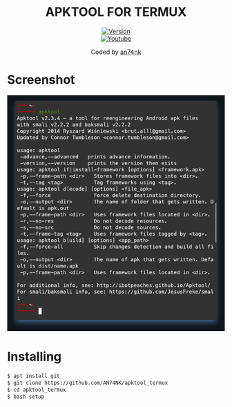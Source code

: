 <H1 align="center">
APKTOOL FOR TERMUX
</H1>
<p align="center">
<a href="https://github.com/AN74NK"><img alt="Version" src="https://img.shields.io/badge/Version-2.3.4-brightgreen"/></a>
</br>
<a href="https://instagram.com/an74nk_"><img alt="Youtube" src="https://img.shields.io/badge/Instagram-AN74NK-orange"/></a>
</p>

<p align="center">
Coded by <a href="https://instagram.com/an74nk_">an74nk</a>
</p>

# Screenshot
<img src='img/IMG_20210717_041857_ShotMg.jpg'>

# Installing
```
$ apt install git
$ git clone https://github.com/AN74NK/apktool_termux
$ cd apktool_termux
$ bash setup
```

